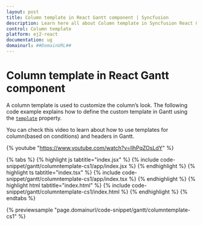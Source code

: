 ```yaml
---
layout: post
title: Column template in React Gantt component | Syncfusion
description: Learn here all about Column template in Syncfusion React Gantt component of Syncfusion Essential JS 2 and more.
control: Column template 
platform: ej2-react
documentation: ug
domainurl: ##DomainURL##
---
```


# Column template in React Gantt component

A column template is used to customize the column’s look. The following code example explains how to define the custom template in Gantt using the [`template`](https://ej2.syncfusion.com/react/documentation/api/gantt/column/#template) property.

You can check this video to learn about how to use templates for column(based on conditions) and headers in Gantt.

{% youtube "https://www.youtube.com/watch?v=llhPqZOsLdY" %}

{% tabs %}
{% highlight js tabtitle="index.jsx" %}
{% include code-snippet/gantt/columntemplate-cs1/app/index.jsx %}
{% endhighlight %}
{% highlight ts tabtitle="index.tsx" %}
{% include code-snippet/gantt/columntemplate-cs1/app/index.tsx %}
{% endhighlight %}
{% highlight html tabtitle="index.html" %}
{% include code-snippet/gantt/columntemplate-cs1/index.html %}
{% endhighlight %}
{% endtabs %}
        
{% previewsample "page.domainurl/code-snippet/gantt/columntemplate-cs1" %}